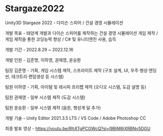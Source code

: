 # Stargaze2022
Unity3D Stargaze 2022 - 다이슨 스피어 / 건설 경영 시뮬레이션


개발 목표 - 태양계 개발과 다이슨 스피어를 제작하는 건설 경영 시뮬레이션 게임 제작 / 게임 제작을 통한 코딩능력 향상 / C# 및 유니티엔진 사용, 습득


개발 기간 - 2022.8.29 ~ 2022.12.16


개발 인원 - 김준명, 이하영, 권재영, 윤승환

팀장 김준명 - 기획, 게임 시스템 제작, 스프라이트 제작 (구조 설계, UI, 우주·행성·엔딩 씬, 테크트리·랜덤생성 등 시스템)

팀원 이하영 - 기획, 아이템 및 레시피 프리팹 제작 (오디오 시스템, 도감 설명 등)

팀원 권재영 - 일부 시스템 제작 (도감 시스템)

팀원 윤승환 - 일부 시스템 제작 (음원, 행성계 달 추가)


개발 기술 - Unity Editor 2021.3.5 LTS / VS Code / Adobe Photoshop CC


최종 발표 영상 - https://youtu.be/RhXTgPCGWcQ?si=l9BjM6jXRBNy5DGU
